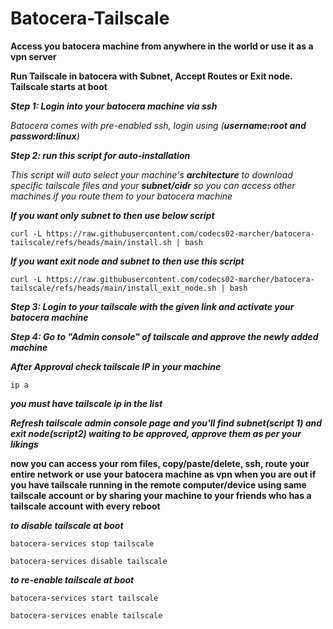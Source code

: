 # Batocera-Tailscale

**Access you batocera machine from anywhere in the world or use it as a vpn server**

**Run Tailscale in batocera with Subnet, Accept Routes or Exit node. Tailscale starts at boot**

***Step 1: Login into your batocera machine via ssh***

*Batocera comes with pre-enabled ssh, login using (**username:root and password:linux**)*

***Step 2: run this script for auto-installation***

*This script will auto select your machine's **architecture** to download specific tailscale files and your **subnet/cidr** so you can access other machines if you route them to your batocera machine*

***If you want only subnet to then use below script***

    curl -L https://raw.githubusercontent.com/codecs02-marcher/batocera-tailscale/refs/heads/main/install.sh | bash

***If you want exit node and subnet to then use this script***

    curl -L https://raw.githubusercontent.com/codecs02-marcher/batocera-tailscale/refs/heads/main/install_exit_node.sh | bash

***Step 3: Login to your tailscale with the given link and activate your batocera machine***

***Step 4: Go to "Admin console" of tailscale and approve the newly added machine***

***After Approval check tailscale IP in your machine***

    ip a

***you must have tailscale ip in the list***

***Refresh tailscale admin console page and you'll find **subnet**(script 1) and **exit node**(script2) waiting to be approved, approve them as per your likings***

**now you can access your rom files, copy/paste/delete, ssh, route your entire network or use your batocera machine as vpn when you are out if you have tailscale running in the remote computer/device using same tailscale account or by sharing your machine to your friends who has a tailscale account with every reboot**

***to disable tailscale at boot***

    batocera-services stop tailscale
    
    batocera-services disable tailscale

***to re-enable tailscale at boot***
    
    batocera-services start tailscale
    
    batocera-services enable tailscale
